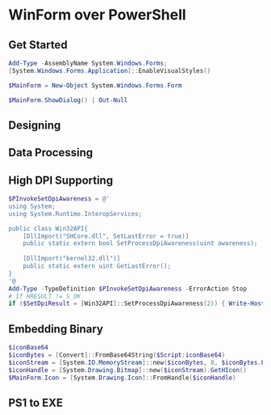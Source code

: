 # WinForm over PowerShell

## Get Started
``` PowerShell
Add-Type -AssemblyName System.Windows.Forms;
[System.Windows.Forms.Application]::EnableVisualStyles()

$MainForm = New-Object System.Windows.Forms.Form

$MainForm.ShowDialog() | Out-Null
```

## Designing

## Data Processing

## High DPI Supporting
``` PowerShell
$PInvokeSetDpiAwareness = @'
using System;
using System.Runtime.InteropServices;

public class Win32API{
    [DllImport("SHCore.dll", SetLastError = true)]
    public static extern bool SetProcessDpiAwareness(uint awareness);
    
    [DllImport("kernel32.dll")]
    public static extern uint GetLastError();
}
'@
Add-Type -TypeDefinition $PInvokeSetDpiAwareness -ErrorAction Stop
# If HRESULT != S_OK
if ($SetDpiResult = [Win32API]::SetProcessDpiAwareness(2)) { Write-Host "Set DPI awareness failed! $SetDpiResult" -ForegroundColor Red }

```

## Embedding Binary
``` PowerShell
$iconBase64
$iconBytes = [Convert]::FromBase64String($Script:iconBase64)
$iconStream = [System.IO.MemoryStream]::new($iconBytes, 0, $iconBytes.Length)
$iconHandle = [System.Drawing.Bitmap]::new($iconStream).GetHIcon()
$MainForm.Icon = [System.Drawing.Icon]::FromHandle($iconHandle)
```

## PS1 to EXE